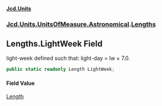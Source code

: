 #### [Jcd.Units](index 'index')
### [Jcd.Units.UnitsOfMeasure.Astronomical](Jcd.Units.UnitsOfMeasure.Astronomical 'Jcd.Units.UnitsOfMeasure.Astronomical').[Lengths](Lengths 'Jcd.Units.UnitsOfMeasure.Astronomical.Lengths')

## Lengths.LightWeek Field

light-week defined such that: light-day = lw × 7.0.

```csharp
public static readonly Length LightWeek;
```

#### Field Value
[Length](Length 'Jcd.Units.UnitTypes.Length')